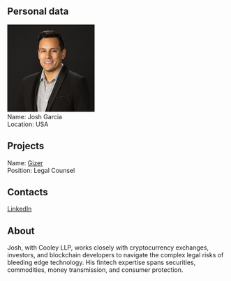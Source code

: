 ## Personal data
![josh garcia photo](photo/josh_garcia.jpg)  
Name:   Josh Garcia  
Location: USA  
## Projects 
Name: [Gizer](../projects/gizer.md)  
Position: Legal Counsel   
## Contacts  
[LinkedIn](https://www.linkedin.com/in/joshgarcia27/)
## About
Josh, with Cooley LLP, works closely with cryptocurrency exchanges, investors, and blockchain developers to navigate the complex legal risks of bleeding edge technology. His fintech expertise spans securities, commodities, money transmission, and consumer protection.
